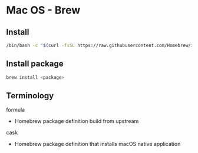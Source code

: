 # Mac OS - Brew

## Install

```sh
/bin/bash -c "$(curl -fsSL https://raw.githubusercontent.com/Homebrew/install/HEAD/install.sh)"
```

## Install package

```sh
brew install <package>
```

## Terminology

formula

- Homebrew package definition build from upstream

cask

- Homebrew package definition that installs macOS native application